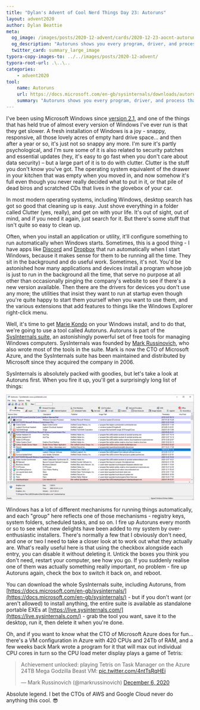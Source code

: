 ```yaml
---
title: "Dylan's Advent of Cool Nerd Things Day 23: Autoruns"
layout: advent2020
author: Dylan Beattie
meta:
  og_image: /images/posts/2020-12-advent/cards/2020-12-23-aocnt-autoruns.png
  og_description: "Autoruns shows you every program, driver, and process that's configured to run when you start Windows."
  twitter_card: summary_large_image
typora-copy-images-to: ../../images/posts/2020-12-advent/
typora-root-url: .\..\..
categories:
    - advent2020
tool:
    name: Autoruns
    url: https://docs.microsoft.com/en-gb/sysinternals/downloads/autoruns
    summary: "Autoruns shows you every program, driver, and process that's configured to run when you start Windows."
---
```


I've been using Microsoft Windows since [version 2.1](https://en.wikipedia.org/wiki/Windows_2.1x), and one of the things that has held true of almost every version of Windows I've ever run is that they get slower. A fresh installation of Windows is a joy - snappy, responsive, all those lovely acres of empty hard drive space... and then after a year or so, it's just not so snappy any more. I'm sure it's partly psychological, and I'm sure some of it is also related to security patches and essential updates (hey, it's easy to go fast when you don't care about data security) – but a large part of it is to do with clutter. Clutter is the stuff you don't know you've got. The operating system equivalent of the drawer in your kitchen that was empty when you moved in, and now somehow it's full even though you never really decided what to put in it, or that pile of dead biros and scratched CDs that lives in the glovebox of your car. 

In most modern operating systems, including Windows, desktop search has got so good that cleaning up is easy. Just shove everything in a folder called Clutter (yes, really), and get on with your life. It's out of sight, out of mind, and if you need it again, just search for it. But there's some stuff that isn't quite so easy to clean up.

Often, when you install an application or utility, it'll configure something to run automatically when Windows starts. Sometimes, this is a good thing - I have apps like [Discord](https://discord.com/) and [Dropbox](https://www.dropbox.com/) that run automatically when I start Windows, because it makes sense for them to be running all the time. They sit in the background and do useful work. Sometimes, it's not. You'd be astonished how many applications and devices install a program whose job is just to run in the background all the time, that serve no purpose at all other than occasionally pinging the company's website to see if there's a new version available. Then there are the drivers for devices you don't use any more; the utilities that insist they want to run at startup even though you're quite happy to start them yourself when you want to use them, and the various extensions that add features to things like the Windows Explorer right-click menu.

Well, it's time to get [Marie Kondo](https://www.vox.com/culture/2019/1/11/18175683/marie-kondo-tidying-up-netflix-life-changing-magic-konmari-explained) on your Windows install, and to do that, we're going to use a tool called Autoruns. Autoruns is part of the [SysInternals suite](https://docs.microsoft.com/en-gb/sysinternals/), an astonishingly powerful set of free tools for managing Windows computers. SysInternals was founded by [Mark Russinovich](https://en.wikipedia.org/wiki/Mark_Russinovich), who also wrote most of the tools in the suite. Mark is now the CTO of Microsoft Azure, and the SysInternals suite has been maintained and distributed by Microsoft since they acquired the company in 2006.

SysInternals is absolutely packed with goodies, but let's take a look at Autoruns first. When you fire it up, you'll get a surprisingly long list of things:

![image-20201223110409808](/images/posts/2020-12-advent/image-20201223110409808.png)

Windows has a lot of different mechanisms for running things automatically, and each "group" here reflects one of those mechanisms - registry keys, system folders, scheduled tasks, and so on. I fire up Autoruns every month or so to see what new delights have been added to my system by over-enthusiastic installers. There's normally a few that I obviously don't need, and one or two I need to take a closer look at to work out what they actually are. What's really useful here is that using the checkbox alongside each entry, you can disable it without deleting it. Untick the boxes you think you don't need, restart your computer, see how you go. If you suddenly realise one of them was actually something really important, no problem - fire up Autoruns again, check the box to switch it back on, and reboot. 

You can download the whole SysInternals suite, including Autoruns, from [https://docs.microsoft.com/en-gb/sysinternals/](https://docs.microsoft.com/en-gb/sysinternals/) - but if you don't want (or aren't allowed) to install anything, the entire suite is available as standalone portable EXEs at [https://live.sysinternals.com/](https://live.sysinternals.com/) - grab the tool you want, save it to the desktop, run it, then delete it when you're done. 

Oh, and if you want to know what the CTO of Microsoft Azure does for fun... there's a VM configuration in Azure with 420 CPUs and 24Tb of RAM, and a few weeks back Mark wrote a program for it that will max out individual CPU cores in turn so the CPU load meter display plays a game of Tetris:

<blockquote class="twitter-tweet"><p lang="en" dir="ltr">Achievement unlocked: playing Tetris on Task Manager on the Azure 24TB Mega Godzilla Beast VM: <a href="https://t.co/4ntTsRqHEi">pic.twitter.com/4ntTsRqHEi</a></p>&mdash; Mark Russinovich (@markrussinovich) <a href="https://twitter.com/markrussinovich/status/1335651115958894593?ref_src=twsrc%5Etfw">December 6, 2020</a></blockquote> <script async src="https://platform.twitter.com/widgets.js" charset="utf-8"></script>

Absolute legend. I bet the CTOs of AWS and Google Cloud never do anything this cool. 😎